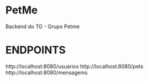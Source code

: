 # PetMe
Backend do TG - Grupo Petme

# ENDPOINTS

http://localhost:8080/usuarios
http://localhost:8080/pets
http://localhost:8080/mensagems